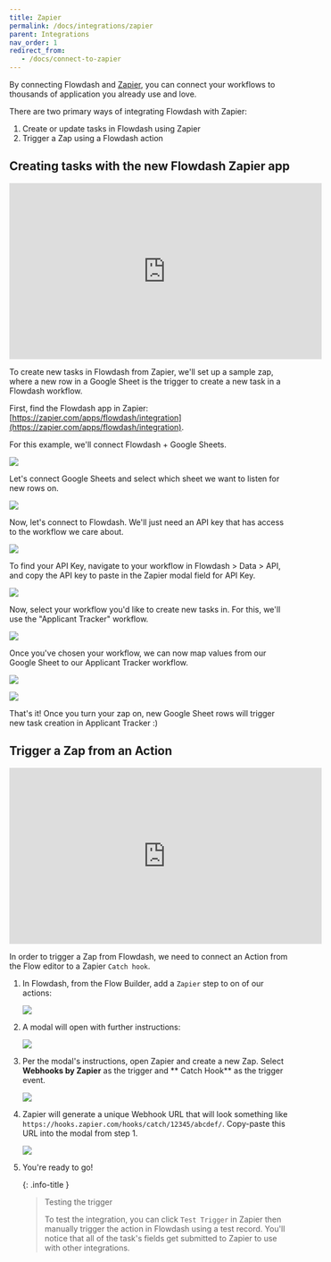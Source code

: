 ```yaml
---
title: Zapier
permalink: /docs/integrations/zapier
parent: Integrations
nav_order: 1
redirect_from:
   - /docs/connect-to-zapier
---
```

By connecting Flowdash and [Zapier](https://zapier.com/apps/flowdash/integrations), you can connect your workflows to
thousands of application you already use and love.

There are two primary ways of integrating Flowdash with Zapier:

1. Create or update tasks in Flowdash using Zapier
2. Trigger a Zap using a Flowdash action

## Creating tasks with the new Flowdash Zapier app

<iframe width="560" height="315" src="https://www.youtube-nocookie.com/embed/b4G684_zWws" title="YouTube video player"
frameborder="0" allow="accelerometer; autoplay; clipboard-write; encrypted-media; gyroscope; picture-in-picture"
allowfullscreen></iframe>

To create new tasks in Flowdash from Zapier, we'll set up a sample zap, where a new row in a Google Sheet is the trigger
to create a new task in a Flowdash workflow.

First, find the Flowdash app in
Zapier: [https://zapier.com/apps/flowdash/integration](https://zapier.com/apps/flowdash/integration).

For this example, we'll connect Flowdash + Google Sheets.

![](/assets/images/bf603f6-zapier-flowdash-gsheets.png)

Let's connect Google Sheets and select which sheet we want to listen for new rows on.

![](/assets/images/1cd33fd-zapier-flowdash-gsheet-trigger.png)

Now, let's connect to Flowdash. We'll just need an API key that has access to the workflow we care about.

![](/assets/images/daa7a92-zapier-auth.png)

To find your API Key, navigate to your workflow in Flowdash > Data > API, and copy the API key to paste in the Zapier
modal field for API Key.

![](/assets/images/02ba852-flowdash-ats-api-key.png)

Now, select your workflow you'd like to create new tasks in. For this, we'll use the "Applicant Tracker" workflow.

![](/assets/images/96d6077-zapier-select-ats.png)

Once you've chosen your workflow, we can now map values from our Google Sheet to our Applicant Tracker workflow.

![](/assets/images/600e35d-zapier-map-fields.png)

![](/assets/images/5f4d28c-zapier-turn-on.png)

That's it! Once you turn your zap on, new Google Sheet rows will trigger new task creation in Applicant Tracker :)

## Trigger a Zap from an Action

<iframe width="560" height="315" src="https://www.youtube-nocookie.com/embed/APxO4wTAi-4" title="YouTube video player"
frameborder="0" allow="accelerometer; autoplay; clipboard-write; encrypted-media; gyroscope; picture-in-picture"
allowfullscreen></iframe>

In order to trigger a Zap from Flowdash, we need to connect an Action from the Flow editor to a Zapier `Catch hook`.

1. In Flowdash, from the Flow Builder, add a `Zapier` step to on of our actions:

   ![](/assets/images/b830d5c-zapier-step.png)

2. A modal will open with further instructions:

   ![](/assets/images/29f9b6e-zapier-modal.png)

3. Per the modal's instructions, open Zapier and create a new Zap. Select **Webhooks by Zapier** as the trigger and **
   Catch Hook** as the trigger event.

   ![](/assets/images/fb07b3c-Screen_Shot_2021-02-10_at_3.19.45_PM.png)

4. Zapier will generate a unique Webhook URL that will look something
   like `https://hooks.zapier.com/hooks/catch/12345/abcdef/`. Copy-paste this URL into the modal from step 1.

   ![](/assets/images/f65d60a-zapier-webhooks-url.png)

5. You're ready to go!

   {: .info-title }
   > Testing the trigger
   >
   > To test the integration, you can click `Test Trigger` in Zapier then manually trigger the action in Flowdash using 
   > a test record. You'll notice that all of the task's fields get submitted to Zapier to use with other integrations.
